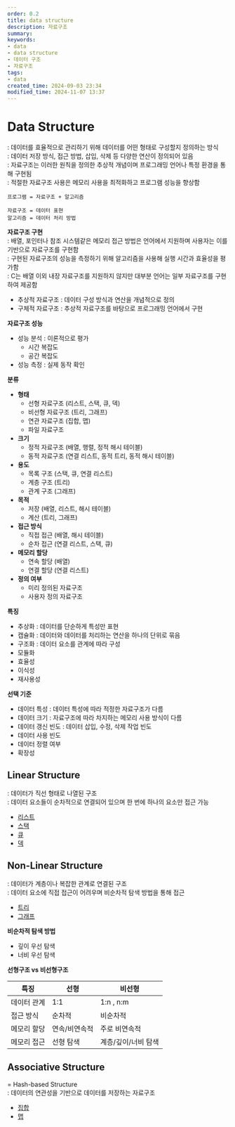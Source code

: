```yaml
---
order: 0.2
title: data structure
description: 자료구조
summary:
keywords:
- data
- data structure
- 데이터 구조
- 자료구조
tags:
- data
created_time: 2024-09-03 23:34
modified_time: 2024-11-07 13:37
---
```


# Data Structure
: 데이터를 효율적으로 관리하기 위해 데이터를 어떤 형태로 구성할지 정의하는 방식  
: 데이터 저장 방식, 접근 방법, 삽입, 삭제 등 다양한 연산이 정의되어 있음  
: 자료구조는 이러한 원칙을 정의한 추상적 개념이며 프로그래밍 언어나 특정 환경을 통해 구현됨  
: 적절한 자료구조 사용은 메모리 사용을 최적화하고 프로그램 성능을 향상함  

```
프로그램 = 자료구조 + 알고리즘

자료구조 = 데이터 표현 
알고리즘 = 데이터 처리 방법
```


**자료구조 구현**  
: 배열, 포인터나 참조 시스템같은 메모리 접근 방법은 언어에서 지원하며 사용자는 이를 기반으로 자료구조를 구현함  
: 구현된 자료구조의 성능을 측정하기 위해 알고리즘을 사용해 실행 시간과 효율성을 평가함  
: C는 배열 이외 내장 자료구조를 지원하지 않지만 대부분 언어는 일부 자료구조를 구현하여 제공함  

- 추상적 자료구조 : 데이터 구성 방식과 연산을 개념적으로 정의
- 구체적 자료구조 : 추상적 자료구조를 바탕으로 프로그래밍 언어에서 구현

**자료구조 성능**
- 성능 분석 : 이론적으로 평가 
  - 시간 복잡도
  - 공간 복잡도
- 성능 측정 : 실제 동작 확인


**분류**
- **형태**
  - 선형 자료구조 (리스트, 스택, 큐, 덱)
  - 비선형 자료구조 (트리, 그래프)
  - 연관 자료구조 (집합, 맵)
  - 파일 자료구조
- **크기**
  - 정적 자료구조 (배열, 행렬, 정적 해시 테이블)
  - 동적 자료구조 (연결 리스트, 동적 트리, 동적 해시 테이블)
- **용도**
  - 목록 구조 (스택, 큐, 연결 리스트)
  - 계층 구조 (트리)
  - 관계 구조 (그래프)
- **목적**
  - 저장 (배열, 리스트, 해시 테이블)
  - 계산 (트리, 그래프)
- **접근 방식**
  - 직접 접근 (배열, 해시 테이블)
  - 순차 접근 (연결 리스트, 스택, 큐)
- **메모리 할당**
  - 연속 할당 (배열)
  - 연결 할당 (연결 리스트)
- **정의 여부**
  - 미리 정의된 자료구조
  - 사용자 정의 자료구조


**특징**
- 추상화 : 데이터를 단순하게 특성만 표현
- 캡슐화 : 데이터와 데이터를 처리하는 연산을 하나의 단위로 묶음
- 구조화 : 데이터 요소를 관계에 따라 구성
- 모듈화
- 효율성 
- 이식성
- 재사용성


**선택 기준**
- 데이터 특성 : 데이터 특성에 따라 적정한 자료구조가 다름
- 데이터 크기 : 자료구조에 따라 차지하는 메모리 사용 방식이 다름
- 데이터 갱신 빈도 : 데이터 삽입, 수정, 삭제 작업 빈도
- 데이터 사용 빈도
- 데이터 정렬 여부
- 확장성



## Linear Structure
: 데이터가 직선 형태로 나열된 구조  
: 데이터 요소들이 순차적으로 연결되어 있으며 한 번에 하나의 요소만 접근 가능  

- [리스트](./ds-list.md)
- [스택](./ds-stack.md)
- [큐](./ds-queue.md)
- [덱](./ds-deque.md)



## Non-Linear Structure
: 데이터가 계층이나 복잡한 관계로 연결된 구조  
: 데이터 요소에 직접 접근이 어려우며 비순차적 탐색 방법을 통해 접근  

- [트리](./ds-tree.md)
- [그래프](./ds-graph.md)


**비순차적 탐색 방법**  
- 깊이 우선 탐색
- 너비 우선 탐색


**선형구조 vs 비선형구조**

특징 | 선형 | 비선형
---|---|---
데이터 관계 | 1:1 | 1:n , n:m
접근 방식 | 순차적 | 비순차적
메모리 할당 | 연속/비연속적 | 주로 비연속적
메모리 접근 | 선형 탐색 | 계층/깊이/너비 탐색



## Associative Structure
= Hash-based Structure  
: 데이터의 연관성을 기반으로 데이터를 저장하는 자료구조  

- [집합](./ds-set.md)
- [맵](./ds-map.md)